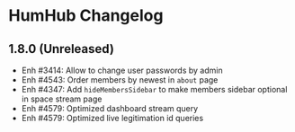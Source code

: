 HumHub Changelog
================

1.8.0 (Unreleased)
------------------
- Enh #3414: Allow to change user passwords by admin
- Enh #4543: Order members by newest in `about` page
- Enh #4347: Add `hideMembersSidebar` to make members sidebar optional in space stream page
- Enh #4579: Optimized dashboard stream query
- Enh #4579: Optimized live legitimation id queries

